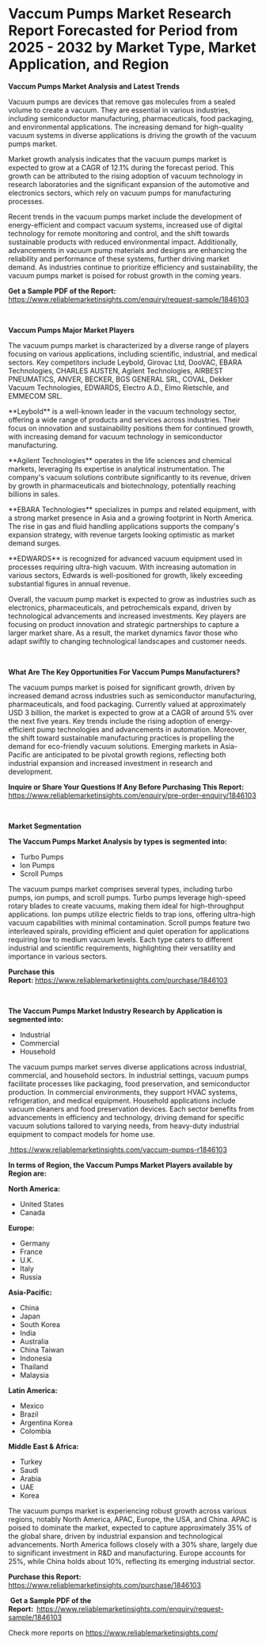 <p><h1>Vaccum Pumps Market Research Report Forecasted for Period from 2025 -  2032 by Market Type, Market Application, and Region</h1></p><p><strong>Vaccum Pumps Market Analysis and Latest Trends</strong></p>
<p><p>Vacuum pumps are devices that remove gas molecules from a sealed volume to create a vacuum. They are essential in various industries, including semiconductor manufacturing, pharmaceuticals, food packaging, and environmental applications. The increasing demand for high-quality vacuum systems in diverse applications is driving the growth of the vacuum pumps market.</p><p>Market growth analysis indicates that the vacuum pumps market is expected to grow at a CAGR of 12.1% during the forecast period. This growth can be attributed to the rising adoption of vacuum technology in research laboratories and the significant expansion of the automotive and electronics sectors, which rely on vacuum pumps for manufacturing processes.</p><p>Recent trends in the vacuum pumps market include the development of energy-efficient and compact vacuum systems, increased use of digital technology for remote monitoring and control, and the shift towards sustainable products with reduced environmental impact. Additionally, advancements in vacuum pump materials and designs are enhancing the reliability and performance of these systems, further driving market demand. As industries continue to prioritize efficiency and sustainability, the vacuum pumps market is poised for robust growth in the coming years.</p></p>
<p><strong>Get a Sample PDF of the Report:&nbsp;</strong> <a href="https://www.reliablemarketinsights.com/enquiry/request-sample/1846103?utm_campaign=2133&utm_medium=2&utm_source=Github&utm_content=ia&utm_term=11042025&utm_id=vaccum-pumps">https://www.reliablemarketinsights.com/enquiry/request-sample/1846103</a></p>
<p>&nbsp;</p>
<p><strong>Vaccum Pumps Major Market Players</strong></p>
<p><p>The vacuum pumps market is characterized by a diverse range of players focusing on various applications, including scientific, industrial, and medical sectors. Key competitors include Leybold, Girovac Ltd, DooVAC, EBARA Technologies, CHARLES AUSTEN, Agilent Technologies, AIRBEST PNEUMATICS, ANVER, BECKER, BGS GENERAL SRL, COVAL, Dekker Vacuum Technologies, EDWARDS, Electro A.D., Elmo Rietschle, and EMMECOM SRL.</p><p>**Leybold** is a well-known leader in the vacuum technology sector, offering a wide range of products and services across industries. Their focus on innovation and sustainability positions them for continued growth, with increasing demand for vacuum technology in semiconductor manufacturing.</p><p>**Agilent Technologies** operates in the life sciences and chemical markets, leveraging its expertise in analytical instrumentation. The company's vacuum solutions contribute significantly to its revenue, driven by growth in pharmaceuticals and biotechnology, potentially reaching billions in sales.</p><p>**EBARA Technologies** specializes in pumps and related equipment, with a strong market presence in Asia and a growing footprint in North America. The rise in gas and fluid handling applications supports the company's expansion strategy, with revenue targets looking optimistic as market demand surges.</p><p>**EDWARDS** is recognized for advanced vacuum equipment used in processes requiring ultra-high vacuum. With increasing automation in various sectors, Edwards is well-positioned for growth, likely exceeding substantial figures in annual revenue.</p><p>Overall, the vacuum pump market is expected to grow as industries such as electronics, pharmaceuticals, and petrochemicals expand, driven by technological advancements and increased investments. Key players are focusing on product innovation and strategic partnerships to capture a larger market share. As a result, the market dynamics favor those who adapt swiftly to changing technological landscapes and customer needs.</p></p>
<p>&nbsp;</p>
<p><strong>What Are The Key Opportunities For Vaccum Pumps Manufacturers?</strong></p>
<p><p>The vacuum pumps market is poised for significant growth, driven by increased demand across industries such as semiconductor manufacturing, pharmaceuticals, and food packaging. Currently valued at approximately USD 3 billion, the market is expected to grow at a CAGR of around 5% over the next five years. Key trends include the rising adoption of energy-efficient pump technologies and advancements in automation. Moreover, the shift toward sustainable manufacturing practices is propelling the demand for eco-friendly vacuum solutions. Emerging markets in Asia-Pacific are anticipated to be pivotal growth regions, reflecting both industrial expansion and increased investment in research and development.</p></p>
<p><strong>Inquire or Share Your Questions If Any Before Purchasing This Report:</strong> <a href="https://www.reliablemarketinsights.com/enquiry/pre-order-enquiry/1846103?utm_campaign=2133&utm_medium=2&utm_source=Github&utm_content=ia&utm_term=11042025&utm_id=vaccum-pumps">https://www.reliablemarketinsights.com/enquiry/pre-order-enquiry/1846103</a></p>
<p>&nbsp;</p>
<p><strong>Market Segmentation</strong></p>
<p><strong>The Vaccum Pumps Market Analysis by types is segmented into:</strong></p>
<p><ul><li>Turbo Pumps</li><li>Ion Pumps</li><li>Scroll Pumps</li></ul></p>
<p><p>The vacuum pumps market comprises several types, including turbo pumps, ion pumps, and scroll pumps. Turbo pumps leverage high-speed rotary blades to create vacuums, making them ideal for high-throughput applications. Ion pumps utilize electric fields to trap ions, offering ultra-high vacuum capabilities with minimal contamination. Scroll pumps feature two interleaved spirals, providing efficient and quiet operation for applications requiring low to medium vacuum levels. Each type caters to different industrial and scientific requirements, highlighting their versatility and importance in various sectors.</p></p>
<p><strong>Purchase this Report:&nbsp;</strong><a href="https://www.reliablemarketinsights.com/purchase/1846103?utm_campaign=2133&utm_medium=2&utm_source=Github&utm_content=ia&utm_term=11042025&utm_id=vaccum-pumps">https://www.reliablemarketinsights.com/purchase/1846103</a></p>
<p>&nbsp;</p>
<p><strong>The Vaccum Pumps Market Industry Research by Application is segmented into:</strong></p>
<p><ul><li>Industrial</li><li>Commercial</li><li>Household</li></ul></p>
<p><p>The vacuum pumps market serves diverse applications across industrial, commercial, and household sectors. In industrial settings, vacuum pumps facilitate processes like packaging, food preservation, and semiconductor production. In commercial environments, they support HVAC systems, refrigeration, and medical equipment. Household applications include vacuum cleaners and food preservation devices. Each sector benefits from advancements in efficiency and technology, driving demand for specific vacuum solutions tailored to varying needs, from heavy-duty industrial equipment to compact models for home use.</p></p>
<p><a href="https://www.reliablemarketinsights.com/vaccum-pumps-r1846103?utm_campaign=2133&utm_medium=2&utm_source=Github&utm_content=ia&utm_term=11042025&utm_id=vaccum-pumps">&nbsp;https://www.reliablemarketinsights.com/vaccum-pumps-r1846103</a></p>
<p><strong>In terms of Region, the Vaccum Pumps Market Players available by Region are:</strong></p>
<p>
    <p> <strong> North America: </strong>
        <ul>
            <li>United States</li>
            <li>Canada</li>
        </ul>
        </p> 
    <p> <strong> Europe: </strong>
        <ul>
            <li>Germany</li>
            <li>France</li>
            <li>U.K.</li>
            <li>Italy</li>
            <li>Russia</li>
        </ul>
        </p> 
    <p> <strong> Asia-Pacific: </strong>
        <ul>
            <li>China</li>
            <li>Japan</li>
            <li>South Korea</li>
            <li>India</li>
            <li>Australia</li>
            <li>China Taiwan</li>
            <li>Indonesia</li>
            <li>Thailand</li>
            <li>Malaysia</li>
        </ul>
        </p> 
    <p> <strong> Latin America: </strong>
        <ul>
            <li>Mexico</li>
            <li>Brazil</li>
            <li>Argentina Korea</li>
            <li>Colombia</li>
        </ul>
        </p> 
    <p> <strong> Middle East & Africa: </strong>
        <ul>
            <li>Turkey</li>
            <li>Saudi</li>
            <li>Arabia</li>
            <li>UAE</li>
            <li>Korea</li>
        </ul>
    </p>
    </p>
<p><p>The vacuum pumps market is experiencing robust growth across various regions, notably North America, APAC, Europe, the USA, and China. APAC is poised to dominate the market, expected to capture approximately 35% of the global share, driven by industrial expansion and technological advancements. North America follows closely with a 30% share, largely due to significant investment in R&D and manufacturing. Europe accounts for 25%, while China holds about 10%, reflecting its emerging industrial sector.</p></p>
<p><strong>Purchase this Report: </strong><a href="https://www.reliablemarketinsights.com/purchase/1846103?utm_campaign=2133&utm_medium=2&utm_source=Github&utm_content=ia&utm_term=11042025&utm_id=vaccum-pumps">https://www.reliablemarketinsights.com/purchase/1846103</a></p>
<p>&nbsp;<strong>Get a Sample PDF of the Report:&nbsp;&nbsp;</strong><a href="https://www.reliablemarketinsights.com/enquiry/request-sample/1846103?utm_campaign=2133&utm_medium=2&utm_source=Github&utm_content=ia&utm_term=11042025&utm_id=vaccum-pumps">https://www.reliablemarketinsights.com/enquiry/request-sample/1846103</a></p>
<p><strong></strong></p>
<p>Check more reports on <a href="https://www.reliablemarketinsights.com/?utm_campaign=2133&utm_medium=2&utm_source=Github&utm_content=ia&utm_term=11042025&utm_id=vaccum-pumps">https://www.reliablemarketinsights.com/</a></p>